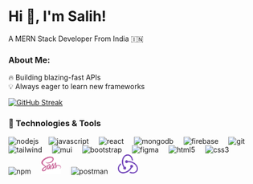 <!---
salih-kv/salih-kv is a ✨ special ✨ repository because its `README.md` (this file) appears on your GitHub profile.
You can click the Preview link to take a look at your changes.
--->

<h1>Hi 👋, I'm Salih!</h1>
A MERN Stack Developer From India 🇮🇳

###

### About Me:
<p align="left">
🔥 Building blazing-fast APIs <br>
💡 Always eager to learn new frameworks
</p>


<div>
  
[![GitHub Streak](https://github-readme-streak-stats.herokuapp.com?user=salih-kv&theme=github-dark&mode=weekly)](https://git.io/streak-stats)
</div>

### 🔧 Technologies & Tools
<div align="left">
  <img src="https://cdn.jsdelivr.net/gh/devicons/devicon/icons/nodejs/nodejs-original.svg" height="40" alt="nodejs"  />
  <img width="12" />
  <img src="https://cdn.jsdelivr.net/gh/devicons/devicon/icons/javascript/javascript-original.svg" height="40" alt="javascript"  />
  <img width="12" />
  <img src="https://cdn.jsdelivr.net/gh/devicons/devicon/icons/react/react-original.svg" height="40" alt="react"  />
  <img width="12" />
  <img src="https://cdn.jsdelivr.net/gh/devicons/devicon/icons/mongodb/mongodb-original.svg" height="40" alt="mongodb"  />
  <img width="12" />
  <img src="https://www.vectorlogo.zone/logos/firebase/firebase-icon.svg" height="40" alt="firebase"  />
  <img width="12" />
  <img src="https://cdn.jsdelivr.net/gh/devicons/devicon/icons/git/git-original.svg" height="40" alt="git"  />
  <img width="12" />
  <img src="https://www.vectorlogo.zone/logos/tailwindcss/tailwindcss-icon.svg" height="40" alt="tailwind"  />
  <img width="12" />
  <img src="https://cdn.worldvectorlogo.com/logos/material-ui-1.svg" height="40" alt="mui"  />
  <img width="12" />
  <img src="https://cdn.jsdelivr.net/gh/devicons/devicon/icons/bootstrap/bootstrap-original.svg" height="40" alt="bootstrap"  />
  <img width="12" />
  <img src="https://cdn.jsdelivr.net/gh/devicons/devicon/icons/figma/figma-original.svg" height="40" alt="figma"  />
  <img width="12" />
  <img src="https://cdn.jsdelivr.net/gh/devicons/devicon/icons/html5/html5-original.svg" height="40" alt="html5"  />
  <img width="12" />
  <img src="https://cdn.jsdelivr.net/gh/devicons/devicon/icons/css3/css3-original.svg" height="40" alt="css3"  />
  <img width="12" />
  <img src="https://cdn.jsdelivr.net/gh/devicons/devicon/icons/npm/npm-original-wordmark.svg" height="40" alt="npm"  />
  <img width="12" />
  <img src="https://raw.githubusercontent.com/devicons/devicon/master/icons/sass/sass-original.svg" height="40" alt="sass"  />
  <img width="12" />
  <img src="https://www.vectorlogo.zone/logos/getpostman/getpostman-icon.svg" height="40" alt="postman"  />
  <img width="12" />
  <img src="https://raw.githubusercontent.com/devicons/devicon/master/icons/redux/redux-original.svg" height="40" alt="redux"  />
</div>

<!---
<div align="left">
  <img src="https://raw.githubusercontent.com/devicons/devicon/master/icons/photoshop/photoshop-line.svg" height="40" alt="photoshop"  />
  <img width="12" />
  <img src="https://www.vectorlogo.zone/logos/adobe_illustrator/adobe_illustrator-icon.svg" height="40" alt="illustrator"  />
  <img width="12" />
</div>
--->

<!---
## 📫 Let's Connect

If you'd like to collaborate on a project, have a question, or just want to chat, feel free to reach out to me:

- LinkedIn: [Your LinkedIn Profile](https://www.linkedin.com/in/yourprofile/)
- Email: your.email@example.com
--->



